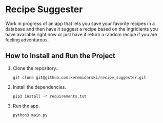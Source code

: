 # Recipe Suggester

Work in progress of an app that lets you save your favorite recipes in a database and then have it suggest a recipe based on the ingridients you have available right now or just have it return a random recipe if you are feeling adventurous.

## How to Install and Run the Project

1. Clone the repository.

    `git clone git@github.com:keremidarski/recipe_suggester.git`

2. Install the dependencies.

    `pip3 install -r requirements.txt`

3. Run the app.

    `python3 main.py`
